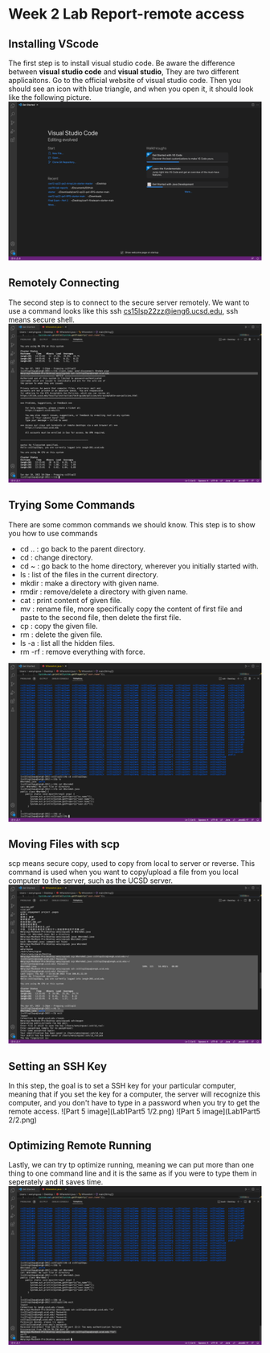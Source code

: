 # Week 2 Lab Report-remote access
## Installing VScode
The first step is to install visual studio code. Be aware the difference between **visual studio code** and **visual studio**, They are two different applicaitons. Go to the official website of visual studio code. Then you should see an icon with blue triangle, and when you open it, it should look like the following picture.
![Part 1 image](Lab1Part1.png)

## Remotely Connecting
The second step is to connect to the secure server remotely. We want to use a command looks like this ssh cs15lsp22zz@ieng6.ucsd.edu, ssh means secure shell.
![Part 2 image](Lab1Part2.png)
## Trying Some Commands
There are some common commands we should know. This step is to show you how to use commands
  * cd .. : go back to the parent directory.
  * cd : change directory.
  * cd ~ : go back to the home directory, wherever you initially started with.
  * ls : list of the files in the current directory.
  * mkdir <directory name>: make a directory with given name.
  * rmdir <directory name>: remove/delete a directory with given name.
  * cat <filename>: print content of given file.
  * mv <filename><filename>: rename file, more specifically copy the content of first file and paste to the second file, then delete the first file. 
  * cp <filename>: copy the given file.
  * rm <filename>: delete the given file.
  * ls -a : list all the hidden files.
  * rm -rf : remove everything with force. 

![Part 3 image](Lab1Part3.png)

 
## Moving Files with scp
 scp means secure copy, used to copy from local to server or reverse. This command is used when you want to copy/upload a file from you local computer to the server, such as the UCSD server. 
 ![Part 4 image](Lab1Part4.png)

## Setting an SSH Key
In this step, the goal is to set a SSH key for your particular computer, meaning that if you set the key for a computer, the server will recognize this computer, and you don't have to type in a password when you try to get the remote access.
 ![Part 5 image](Lab1Part5 1/2.png)
 ![Part 5 image](Lab1Part5 2/2.png)

## Optimizing Remote Running
Lastly, we can try tp optimize running, meaning we can put more than one thing to one command line and it is the same as if you were to type them in seperately and it saves time.
![Part 6 image](Lab1Part6.png)

